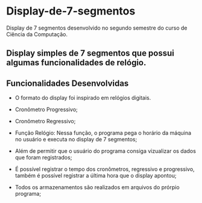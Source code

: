 # Display-de-7-segmentos
Display de 7 segmentos desenvolvido no segundo semestre do curso de Ciência da Computação.

## Display simples de 7 segmentos que possui algumas funcionalidades de relógio.

## Funcionalidades Desenvolvidas
* O formato do display foi inspirado em relógios digitais.

* Cronômetro Progressivo;

* Cronômetro Regressivo;

* Função Relógio: Nessa função, o programa pega o horário da máquina no usuário e executa no display de 7 segmentos;

* Além de permitir que o usuário do programa consiga vizualizar os dados que foram registrados;

* É possível registrar o tempo dos cronômetros, regressivo e progressivo, também é possível registrar a última hora que o display apontou;

* Todos os armazenamentos são realizados em arquivos do prórpio programa;
